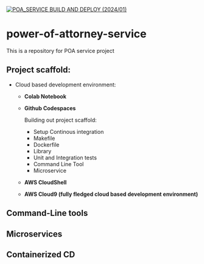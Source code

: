 [![POA_SERVICE BUILD AND DEPLOY (2024/01)](https://github.com/emakeiv/cr_poa_service/actions/workflows/main.yml/badge.svg)](https://github.com/emakeiv/cr_poa_service/actions/workflows/main.yml)

# power-of-attorney-service
This is a repository for POA service project

## Project scaffold:

 * Cloud based development environment:
   - <b>Colab Notebook</b>
   - <b>Github Codespaces</b>

     Building out project scaffold:
      * Setup Continous integration
      * Makefile
      * Dockerfile
      * Library
      * Unit and Integration tests
      * Command Line Tool
      * Microservice
   
   - <b>AWS CloudShell</b>
   - <b>AWS Cloud9 (fully fledged cloud based development environment)</b>


## Command-Line tools
## Microservices
## Containerized CD
